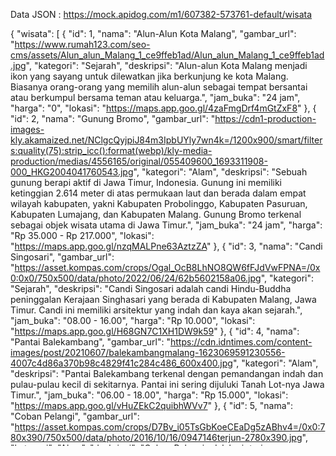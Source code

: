 Data JSON : https://mock.apidog.com/m1/607382-573761-default/wisata


{
  "wisata": [
    {
      "id": 1,
      "nama": "Alun-Alun Kota Malang",
      "gambar_url": "https://www.rumah123.com/seo-cms/assets/Alun_alun_Malang_1_ce9ffeb1ad/Alun_alun_Malang_1_ce9ffeb1ad.jpg",
      "kategori": "Sejarah",
      "deskripsi": "Alun-alun Kota Malang menjadi ikon yang sayang untuk dilewatkan jika berkunjung ke kota Malang. Biasanya orang-orang yang memilih alun-alun sebagai tempat bersantai atau berkumpul bersama teman atau keluarga.",
      "jam_buka": "24 jam",
      "harga": "0",
      "lokasi": "https://maps.app.goo.gl/4zaFmgDrf4mGtZxF8"
    },
    {
      "id": 2,
      "nama": "Gunung Bromo",
      "gambar_url": "https://cdn1-production-images-kly.akamaized.net/NClgcQyjpiJ84m3IpbUYly7wn4k=/1200x900/smart/filters:quality(75):strip_icc():format(webp)/kly-media-production/medias/4556165/original/055409600_1693311908-000_HKG2004041760543.jpg",
      "kategori": "Alam",
      "deskripsi": "Sebuah gunung berapi aktif di Jawa Timur, Indonesia. Gunung ini memiliki ketinggian 2.614 meter di atas permukaan laut dan berada dalam empat wilayah kabupaten, yakni Kabupaten Probolinggo, Kabupaten Pasuruan, Kabupaten Lumajang, dan Kabupaten Malang. Gunung Bromo terkenal sebagai objek wisata utama di Jawa Timur.",
      "jam_buka": "24 jam",
      "harga": "Rp 35.000 - Rp 217.000",
      "lokasi": "https://maps.app.goo.gl/nzqMALPne63AztzZA"
    },
    {
      "id": 3,
      "nama": "Candi Singosari",
      "gambar_url": "https://asset.kompas.com/crops/Ogal_OcB8LhNO8QW6fFJdVwFPNA=/0x0:0x0/750x500/data/photo/2022/06/24/62b5602158a06.jpg",
      "kategori": "Sejarah",
      "deskripsi": "Candi Singosari adalah candi Hindu-Buddha peninggalan Kerajaan Singhasari yang berada di Kabupaten Malang, Jawa Timur. Candi ini memiliki arsitektur yang indah dan kaya akan sejarah.",
      "jam_buka": "08.00 - 16.00",
      "harga": "Rp 10.000",
      "lokasi": "https://maps.app.goo.gl/H68GN7C1XH1DW9k59"
    },
    {
      "id": 4,
      "nama": "Pantai Balekambang",
      "gambar_url": "https://cdn.idntimes.com/content-images/post/20210607/balekambangmalang-1623069591230556-4007c4d86a370b98c4829f41c284c486_600x400.jpg",
      "kategori": "Alam",
      "deskripsi": "Pantai Balekambang terkenal dengan pemandangan indah dan pulau-pulau kecil di sekitarnya. Pantai ini sering dijuluki Tanah Lot-nya Jawa Timur.",
      "jam_buka": "06.00 - 18.00",
      "harga": "Rp 15.000",
      "lokasi": "https://maps.app.goo.gl/vHuZEkC2quibhWVv7"
    },
    {
      "id": 5,
      "nama": "Coban Pelangi",
      "gambar_url": "https://asset.kompas.com/crops/D7Bv_i05TsGbKoeCEaDg5zABhv4=/0x0:780x390/750x500/data/photo/2016/10/16/0947146terjun-2780x390.jpg",
      "kategori": "Alam",
      "deskripsi": "Coban Pelangi adalah air terjun yang terkenal dengan pelangi yang sering terlihat di sekitar air terjun. Lokasinya berada di pegunungan yang sejuk dan asri.",
      "jam_buka": "08.00 - 17.00",
      "harga": "Rp 10.000",
      "lokasi": "https://maps.app.goo.gl/Qg8vBA4kV8i54rbu5"
    },
    {
      "id": 6,
      "nama": "Pecel Kawi",
      "gambar_url": "https://asset.kompas.com/crops/etxkCgz_0N5ZbdP6YGJScpobPVk=/60x23:959x622/750x500/data/photo/2020/11/05/5fa3f16d9c1cf.jpg",
      "kategori": "Kuliner",
      "deskripsi": "Pecel Kawi adalah tempat makan legendaris di Malang yang terkenal dengan hidangan pecelnya yang lezat. Tempat ini telah ada sejak tahun 1970-an.",
      "jam_buka": "07.00 - 21.00",
      "harga": "Rp 15.000 - Rp 30.000",
      "lokasi": "https://maps.app.goo.gl/Gkyxdairf1BGb7568"
    },
    {
      "id": 7,
      "nama": "Toko Oen",
      "gambar_url": "https://assets.pikiran-rakyat.com/crop/0x0:0x0/1200x675/photo/2023/12/08/2507621553.jpg",
      "kategori": "Kuliner",
      "deskripsi": "Toko Oen adalah restoran legendaris di Malang yang menawarkan berbagai hidangan klasik Indonesia dan Belanda. Restoran ini memiliki suasana vintage yang menarik.",
      "jam_buka": "09.00 - 21.00",
      "harga": "Rp 20.000 - Rp 100.000",
      "lokasi": "https://maps.app.goo.gl/zWYGkBhWupVbMAGy9"
    },
    {
      "id": 8,
      "nama": "Kebun Teh Wonosari",
      "gambar_url": "https://static.promediateknologi.id/crop/0x0:0x0/0x0/webp/photo/p2/95/2023/07/29/Bukit-Kuneer-di-Kebun-Teh-Wonosari-Malang-Z-Creator_Mareta-Putri-2684011490.jpg",
      "kategori": "Alam",
      "deskripsi": "Kebun Teh Wonosari adalah perkebunan teh yang menawarkan pemandangan hijau yang indah dan udara segar. Pengunjung dapat belajar tentang proses pembuatan teh dan menikmati teh segar.",
      "jam_buka": "07.00 - 17.00",
      "harga": "Rp 20.000",
      "lokasi": "https://maps.app.goo.gl/CtHDxiebGvRdJV4g8"
    },
    {
      "id": 9,
      "nama": "Depot Hok Lay",
      "gambar_url": "https://www.akulily.com/wp-content/uploads/2019/05/HL12.jpg",
      "kategori": "Kuliner",
      "deskripsi": "Depot Hok Lay adalah tempat makan legendaris di Malang yang terkenal dengan lumpia dan es badjugannya. Tempat ini memiliki suasana klasik yang menarik.",
      "jam_buka": "09.00 - 21.00",
      "harga": "Rp 15.000 - Rp 50.000",
      "lokasi": "https://maps.app.goo.gl/uzPLdDMY3UK7CrxH7"
    },
    {
      "id": 10,
      "nama": "Bakso President",
      "gambar_url": "https://arifsetiawan.com/wp-content/uploads/2018/06/Bakso-President-3.jpg",
      "kategori": "Kuliner",
      "deskripsi": "Bakso President adalah tempat makan bakso terkenal di Malang. Bakso di sini terkenal dengan rasa yang lezat dan berbagai pilihan isian.",
      "jam_buka": "10.00 - 21.00",
      "harga": "Rp 10.000 - Rp 30.000",
      "lokasi": "https://maps.app.goo.gl/KJG4yt5ToZVxzgi67"
    },
    {
      "id": 11,
      "nama": "Balai Kota Malang",
      "gambar_url": "https://kelsumbersari.malangkota.go.id/wp-content/uploads/sites/91/2015/05/IMG_2862.jpg",
      "kategori": "Sejarah",
      "deskripsi": "Balai Kota Malang adalah gedung pemerintahan yang juga menjadi salah satu ikon kota. Bangunan ini memiliki arsitektur kolonial yang megah dan bersejarah.",
      "jam_buka": "08.00 - 17.00",
      "harga": "0",
      "lokasi": "https://maps.app.goo.gl/YUurwZwvEM5jsPEJ8"
    },
    {
      "id": 12,
      "nama": "Pantai Goa Cina",
      "gambar_url": "https://dynamic-media-cdn.tripadvisor.com/media/photo-o/14/fe/20/d6/goa-cina-beach.jpg",
      "kategori": "Alam",
      "deskripsi": "Pantai Goa Cina terkenal dengan pemandangan indah dan goa yang berada di pinggir pantai. Pantai ini merupakan tempat yang populer untuk berkemah dan menikmati matahari terbenam.",
      "jam_buka": "06.00 - 18.00",
      "harga": "Rp 10.000",
      "lokasi": "https://maps.app.goo.gl/YK7cBBjU5wQHvcqF7"
    },
    {
      "id": 13,
      "nama": "Pantai Ngliyep",
      "gambar_url": "https://4.bp.blogspot.com/-UTMFn21vE1E/XfI0d3fzJZI/AAAAAAAAMmo/glVdr2mMPKchpPTBkuWV7PurivfpRW3yACLcBGAsYHQ/s1600/pantai%2B3.jpg",
      "kategori": "Alam",
      "deskripsi": "Pantai Ngliyep terkenal dengan pasir putihnya dan tebing-tebing yang indah. Pantai ini adalah salah satu destinasi wisata alam yang populer di Malang.",
      "jam_buka": "06.00 - 18.00",
      "harga": "Rp 15.000",
      "lokasi": "https://maps.app.goo.gl/CXUH55ZPC7sR3PKB7"
    },
    {
      "id": 14,
      "nama": "Pantai Batu Bengkung",
      "gambar_url": "https://salsawisata.com/wp-content/uploads/2021/11/Pantai-Batu-Bengkung.jpg",
      "kategori": "Alam",
      "deskripsi": "Pantai Batu Bengkung terkenal dengan formasi batuan yang unik dan pemandangan yang memukau. Pantai ini adalah tempat yang populer untuk menikmati matahari terbenam.",
      "jam_buka": "06.00 - 18.00",
      "harga": "Rp 10.000",
      "lokasi": "https://maps.app.goo.gl/s2xAjM3MYsXGrRCR8"
    },
    {
      "id": 15,
      "nama": "Pantai Watu Leter",
      "gambar_url": "https://upload.wikimedia.org/wikipedia/commons/0/0a/Pantai_Watu_Leter%2C_Malang_Selatan%2C_Jawa_Timur.jpg",
      "kategori": "Alam",
      "deskripsi": "Pantai Watu Leter adalah pantai yang masih alami dengan pasir putih dan air yang jernih. Pantai ini cocok untuk bersantai dan menikmati keindahan alam.",
      "jam_buka": "06.00 - 18.00",
      "harga": "Rp 10.000",
      "lokasi": "https://maps.app.goo.gl/WHxPqq6UhuMmX3N66"
    },
    {
      "id": 16,
      "nama": "Cwie Mie Malang",
      "gambar_url": "https://cdn.timesmedia.co.id/images/2021/04/09/Hot-Cui-Mie.jpg",
      "kategori": "Kuliner",
      "deskripsi": "Cwie Mie Malang adalah hidangan khas Malang yang terbuat dari mie ayam dengan topping ayam cincang. Tempat ini menawarkan cwie mie yang lezat dan otentik.",
      "jam_buka": "09.00 - 21.00",
      "harga": "Rp 20.000 - Rp 30.000",
      "lokasi": "https://maps.app.goo.gl/V5FdEtzNLfYonMn27"
    },
    {
      "id": 17,
      "nama": "Madam Wang Secret Garden",
      "gambar_url": "https://media-cdn.tripadvisor.com/media/photo-s/17/c2/d7/88/img-20190602-wa0059-largejpg.jpg",
      "kategori": "Kuliner",
      "deskripsi": "Madam Wang Secret Garden adalah restoran dengan konsep taman yang menawarkan berbagai hidangan lezat dan suasana yang nyaman.",
      "jam_buka": "10.00 - 22.00",
      "harga": "Rp 50.000 - Rp 150.000",
      "lokasi": "https://maps.app.goo.gl/FuAKbSkGKwqcTWHD8"
    },
    {
      "id": 18,
      "nama": "Burger Buto",
      "gambar_url": "https://i.gojekapi.com/darkroom/gofood-indonesia/v2/images/uploads/ccbaf8c1-0017-469f-be94-3725cb7921c0.jpg",
      "kategori": "Kuliner",
      "deskripsi": "Burger Buto adalah tempat makan yang terkenal dengan burger besar dan lezat. Tempat ini populer di kalangan anak muda dan pecinta burger.",
      "jam_buka": "11.00 - 21.00",
      "harga": "Rp 25.000 - Rp 60.000",
      "lokasi": "https://maps.app.goo.gl/cD1oUZYnYHYgi8YUA"
    }
  ]
}
